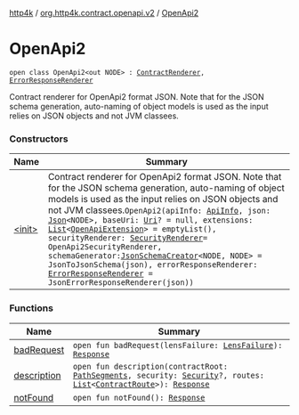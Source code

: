 [http4k](../../index.md) / [org.http4k.contract.openapi.v2](../index.md) / [OpenApi2](./index.md)

# OpenApi2

`open class OpenApi2<out NODE> : `[`ContractRenderer`](../../org.http4k.contract/-contract-renderer/index.md)`, `[`ErrorResponseRenderer`](../../org.http4k.contract/-error-response-renderer/index.md)

Contract renderer for OpenApi2 format JSON. Note that for the JSON schema generation, auto-naming of
object models is used as the input relies on JSON objects and not JVM classees.

### Constructors

| Name | Summary |
|---|---|
| [&lt;init&gt;](-init-.md) | Contract renderer for OpenApi2 format JSON. Note that for the JSON schema generation, auto-naming of object models is used as the input relies on JSON objects and not JVM classees.`OpenApi2(apiInfo: `[`ApiInfo`](../../org.http4k.contract.openapi/-api-info/index.md)`, json: `[`Json`](../../org.http4k.format/-json/index.md)`<NODE>, baseUri: `[`Uri`](../../org.http4k.core/-uri/index.md)`? = null, extensions: `[`List`](https://kotlinlang.org/api/latest/jvm/stdlib/kotlin.collections/-list/index.html)`<`[`OpenApiExtension`](../../org.http4k.contract.openapi/-open-api-extension/index.md)`> = emptyList(), securityRenderer: `[`SecurityRenderer`](../../org.http4k.contract.openapi/-security-renderer/index.md)` = OpenApi2SecurityRenderer, schemaGenerator: `[`JsonSchemaCreator`](../../org.http4k.util/-json-schema-creator/index.md)`<NODE, NODE> = JsonToJsonSchema(json), errorResponseRenderer: `[`ErrorResponseRenderer`](../../org.http4k.contract/-error-response-renderer/index.md)` = JsonErrorResponseRenderer(json))` |

### Functions

| Name | Summary |
|---|---|
| [badRequest](bad-request.md) | `open fun badRequest(lensFailure: `[`LensFailure`](../../org.http4k.lens/-lens-failure/index.md)`): `[`Response`](../../org.http4k.core/-response/index.md) |
| [description](description.md) | `open fun description(contractRoot: `[`PathSegments`](../../org.http4k.contract/-path-segments/index.md)`, security: `[`Security`](../../org.http4k.contract.security/-security/index.md)`?, routes: `[`List`](https://kotlinlang.org/api/latest/jvm/stdlib/kotlin.collections/-list/index.html)`<`[`ContractRoute`](../../org.http4k.contract/-contract-route/index.md)`>): `[`Response`](../../org.http4k.core/-response/index.md) |
| [notFound](not-found.md) | `open fun notFound(): `[`Response`](../../org.http4k.core/-response/index.md) |
